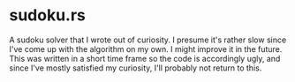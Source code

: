 # sudoku.rs

A sudoku solver that I wrote out of curiosity. I presume it's rather slow since
  I've come up with the algorithm on my own. I might improve it in the future.
  This was written in a short time frame so the code is accordingly ugly, and
  since I've mostly satisfied my curiosity, I'll probably not return to this.
